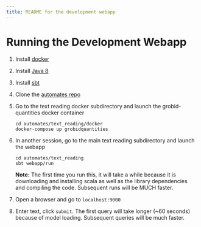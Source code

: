 ```yaml
---
title: README for the development webapp
---
```


# Running the Development Webapp

1. Install [docker](https://docs.docker.com/install/)

2. Install [Java 8](https://www.oracle.com/technetwork/java/javase/downloads/jdk8-downloads-2133151.html)

3. Install [sbt](https://www.scala-sbt.org/release/docs/Setup.html)

4. Clone the [automates repo](https://github.com/ml4ai/automates)

5. Go to the text reading docker subdirectory and launch the grobid-quantities docker container

   ```
   cd automates/text_reading/docker
   docker-compose up grobidquantities
   ```

6. In another session, go to the main text reading subdirectory and launch the webapp
    ```
    cd automates/text_reading
    sbt webapp/run
    ```

    **Note:** The first time you run this, it will take a while because it is downloading and installing scala as well as the library dependencies and compiling the code.  Subsequent runs will be MUCH faster. 

7. Open a browser and go to `localhost:9000`

8. Enter text, click `submit`.  The first query will take longer (~60 seconds) because of model loading.  Subsequent queries will be much faster.

